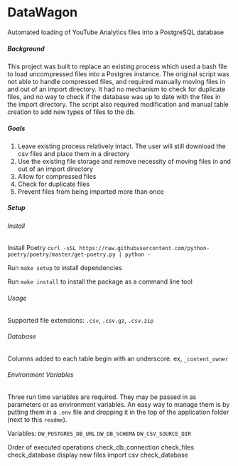 # DataWagon

Automated loading of YouTube Analytics files into a PostgreSQL database

##### Background
This project was built to replace an existing process which used a bash file to load uncompressed files into a Postgres instance. The original script was not able to handle compressed files, and required manually moving files in and out of an import directory. It had no mechanism to check for duplicate files, and no way to check if the database was up to date with the files in the import directory. The script also required modification and manual table creation to add new types of files to the db.

##### Goals
1. Leave existing process relatively intact. The user will still download the csv files and place them in a directory
2. Use the existing file storage and remove necessity of moving files in and out of an import directory
2. Allow for compressed files
3. Check for duplicate files
4. Prevent files from being imported more than once


##### Setup

###### Install
Install Poetry
`curl -sSL https://raw.githubusercontent.com/python-poetry/poetry/master/get-poetry.py | python -`

Run `make setup` to install dependencies

Run `make install` to install the package as a command line tool

###### Usage
Supported file extensions: `.csv`, `.csv.gz`, `.csv.zip`

###### Database
Columns added to each table begin with an underscore. ex, `_content_owner`


###### Environment Variables
Three run time variables are required. They may be passed in as parameters or as environment variables. An easy way to manage them is by putting them in a `.env` file and dropping it in the top of the application folder (next to this `readme`).  

Variables:
`DW_POSTGRES_DB_URL`
`DW_DB_SCHEMA`
`DW_CSV_SOURCE_DIR`



Order of executed operations
check_db_connection
check_files
check_database
display new files
import csv
check_database
